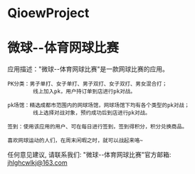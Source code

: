 # QioewProject
# 微球--体育网球比赛

  应用描述："微球--体育网球比赛"是一款网球比赛的应用。

    PK分类：男子单打、女子单打、男子双打、女子双打、男女混合打；
            线上加入pk，用户持订单到店进行pk对战。
            
    pk场馆：精选成都市范围内的网球场馆，网球场馆下均有各个类型的pk对战；
            线上选择对战对象，预约成功后到店进行pk对战。
    
    签到：使用该应用的用户、可在每日进行签到，签到得积分，积分兑换商品。
    
    喜欢网球运动的人们，在周末闲暇之时，就可以战起来咯~

   任何意见建议, 请联系我们: 
   "微球--体育网球比赛"官方邮箱: jhlghcwlkj@163.com
